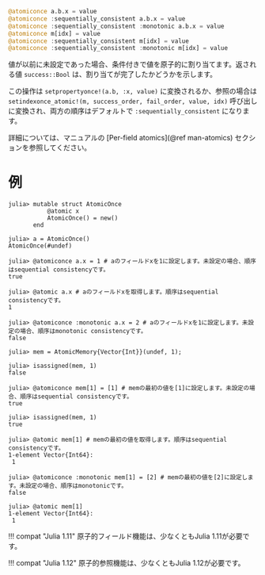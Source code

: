 ```julia
@atomiconce a.b.x = value
@atomiconce :sequentially_consistent a.b.x = value
@atomiconce :sequentially_consistent :monotonic a.b.x = value
@atomiconce m[idx] = value
@atomiconce :sequentially_consistent m[idx] = value
@atomiconce :sequentially_consistent :monotonic m[idx] = value
```

値が以前に未設定であった場合、条件付きで値を原子的に割り当てます。返される値 `success::Bool` は、割り当てが完了したかどうかを示します。

この操作は `setpropertyonce!(a.b, :x, value)` に変換されるか、参照の場合は `setindexonce_atomic!(m, success_order, fail_order, value, idx)` 呼び出しに変換され、両方の順序はデフォルトで `:sequentially_consistent` になります。

詳細については、マニュアルの [Per-field atomics](@ref man-atomics) セクションを参照してください。

# 例

```jldoctest
julia> mutable struct AtomicOnce
           @atomic x
           AtomicOnce() = new()
       end

julia> a = AtomicOnce()
AtomicOnce(#undef)

julia> @atomiconce a.x = 1 # aのフィールドxを1に設定します。未設定の場合、順序はsequential consistencyです。
true

julia> @atomic a.x # aのフィールドxを取得します。順序はsequential consistencyです。
1

julia> @atomiconce :monotonic a.x = 2 # aのフィールドxを1に設定します。未設定の場合、順序はmonotonic consistencyです。
false
```

```jldoctest
julia> mem = AtomicMemory{Vector{Int}}(undef, 1);

julia> isassigned(mem, 1)
false

julia> @atomiconce mem[1] = [1] # memの最初の値を[1]に設定します。未設定の場合、順序はsequential consistencyです。
true

julia> isassigned(mem, 1)
true

julia> @atomic mem[1] # memの最初の値を取得します。順序はsequential consistencyです。
1-element Vector{Int64}:
 1

julia> @atomiconce :monotonic mem[1] = [2] # memの最初の値を[2]に設定します。未設定の場合、順序はmonotonicです。
false

julia> @atomic mem[1]
1-element Vector{Int64}:
 1
```

!!! compat "Julia 1.11"
    原子的フィールド機能は、少なくともJulia 1.11が必要です。


!!! compat "Julia 1.12"
    原子的参照機能は、少なくともJulia 1.12が必要です。

